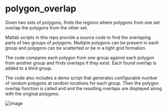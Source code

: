 # polygon_overlap
Given two sets of polygons, finds the regions where polygons from one set overlap the polygons from the other set.

Matlab scripts in this repo provide a source code to find the overlaping parts of two groups of polygons. Multiple polygons can be present in each group and polygons can be scatterted or be in a tight grid formation. 

The code compares each polygon from one group against each polygon from another group and finds overlaps if they exist. Each found overlap is added to a third group.

The code also includes a demo script that generates configurable number of random polygons at random locations for each group. Then the polygon overlap function is called and and the resulting overlaps are displayed along with the original polygons.

![image](https://github.com/melihaltun/polygon_overlap/assets/40482921/77cc0c54-e191-471d-b9a2-84e46150ac28)

